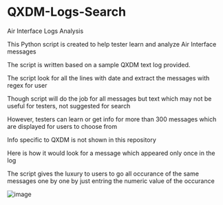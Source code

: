 # QXDM-Logs-Search
Air Interface Logs Analysis

This Python script is created to help tester learn and analyze Air Interface messages

The script is written based on a sample QXDM text log provided.

The script look for all the lines with date and extract the messages with regex for user

Though script will do the job for all messages but text which may not be useful for testers, not suggested for search

However, testers can learn or get info for more than 300 messages which are displayed for users to choose from

Info specific to QXDM is not shown in this repository

Here is how it would look for a message which appeared only once in the log

The script gives the luxury to users to go all occurance of the same messages one by one by just entring the numeric value of the occurance

![image](https://user-images.githubusercontent.com/47313728/76745196-b02d3580-6732-11ea-88f0-66bb6bd0fbf1.png)

